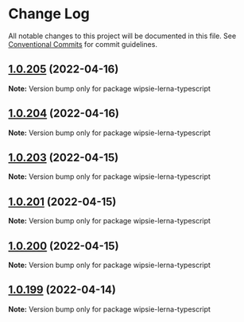 # Change Log

All notable changes to this project will be documented in this file.
See [Conventional Commits](https://conventionalcommits.org) for commit guidelines.

## [1.0.205](https://github.com/shnydercom/lerna-typescript-cra-uilib-starter/compare/v1.0.204...v1.0.205) (2022-04-16)

**Note:** Version bump only for package wipsie-lerna-typescript





## [1.0.204](https://github.com/shnydercom/lerna-typescript-cra-uilib-starter/compare/v1.0.203...v1.0.204) (2022-04-16)

**Note:** Version bump only for package wipsie-lerna-typescript





## [1.0.203](https://github.com/shnydercom/lerna-typescript-cra-uilib-starter/compare/v1.0.201...v1.0.203) (2022-04-15)

**Note:** Version bump only for package wipsie-lerna-typescript





## [1.0.201](https://github.com/shnydercom/lerna-typescript-cra-uilib-starter/compare/v1.0.200...v1.0.201) (2022-04-15)

**Note:** Version bump only for package wipsie-lerna-typescript





## [1.0.200](https://github.com/shnydercom/lerna-typescript-cra-uilib-starter/compare/v1.0.199...v1.0.200) (2022-04-15)

**Note:** Version bump only for package wipsie-lerna-typescript





## [1.0.199](https://github.com/shnydercom/lerna-typescript-cra-uilib-starter/compare/v1.0.198...v1.0.199) (2022-04-14)

**Note:** Version bump only for package wipsie-lerna-typescript
